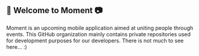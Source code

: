 ## 🌟 Welcome to Moment 📷

Moment is an upcoming mobile application aimed at uniting people through events. This GitHub organization mainly contains private repositories used for development purposes for our developers. There is not much to see here... :)
